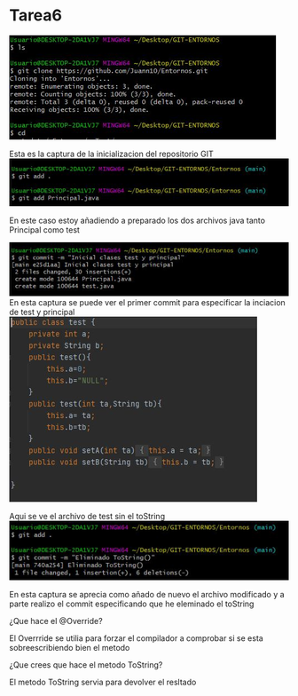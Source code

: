 # Tarea6
![Inicio de git](Inicio.JPG)

Esta es la captura de la inicializacion del repositorio GIT
![ADD](ADD.JPG)

En este caso estoy añadiendo a preparado los dos archivos java tanto Principal como test 

![ADD](1Commit.JPG)
En esta captura se puede ver el primer commit para especificar la inciacion de test y principal
![ADD](ToString.JPG)

Aqui se ve el archivo de test sin el toString
![ADD](FueraToString.JPG)

En esta captura se aprecia como añado de nuevo el archivo modificado y a parte realizo el commit especificando que he eleminado el toString


¿Que hace el @Override?

El Overrride se utilia para forzar el compilador a comprobar si se esta sobreescribiendo bien el metodo

¿Que crees que hace el metodo ToString?

El metodo ToString servia para devolver el resltado
